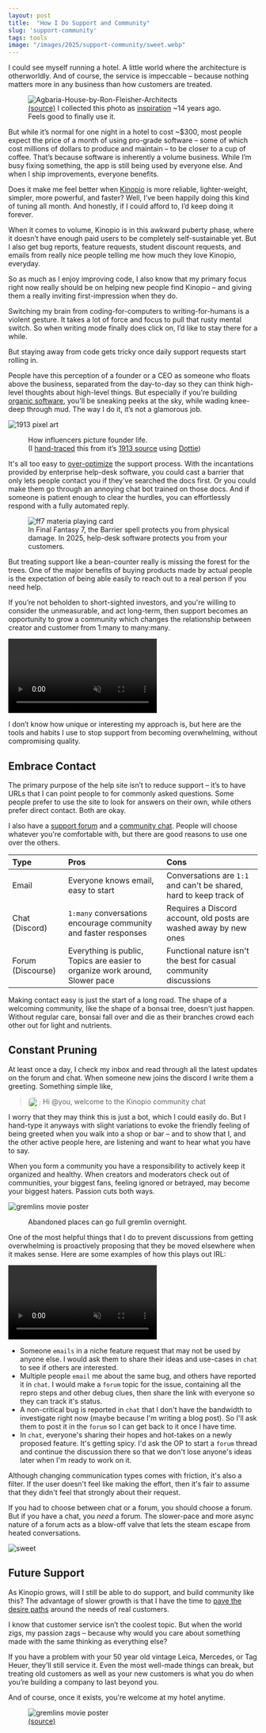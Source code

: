 ```yaml
---
layout: post
title:  "How I Do Support and Community"
slug: 'support-community'
tags: tools
image: "/images/2025/support-community/sweet.webp"
---
```


I could see myself running a hotel. A little world where the architecture is otherworldly. And of course, the service is impeccable – because nothing matters more in any business than how customers are treated.

<figure>
  <img src="/images/2025/support-community/dezeen-Agbaria-House-by-Ron-Fleisher-Architects-01.jpeg" class="" alt="Agbaria-House-by-Ron-Fleisher-Architects">
  <figcaption>
    <a href="http://www.ronfleisher.co.il/index.php/portfolios/agbaria-house">(source)</a>
    <span>
      I collected this photo as
    </span>
    <a href="https://pketh.org/decade-of-inspiration.html">inspiration</a>
    <span>
      ~14 years ago. Feels good to finally use it.
    </span>
  </figcaption>
</figure>


But while it’s normal for one night in a hotel to cost ~$300, most people expect the price of a month of using pro-grade software – some of which cost millions of dollars to produce and maintain – to be closer to a cup of coffee. That’s because software is inherently a volume business. While I’m busy fixing something, the app is still being used by everyone else. And when I ship improvements, everyone benefits.

Does it make me feel better when [Kinopio](https://kinopio.club) is more reliable, lighter-weight, simpler, more powerful, and faster? Well, I’ve been happily doing this kind of tuning all month. And honestly, if I could afford to, I’d keep doing it forever.

When it comes to volume, Kinopio is in this awkward puberty phase, where it doesn’t have enough paid users to be completely self-sustainable yet. But I also get bug reports, feature requests, student discount requests, and emails from really nice people telling me how much they love Kinopio, everyday.

So as much as I enjoy improving code, I also know that my primary focus right now really should be on helping new people find Kinopio – and giving them a really inviting first-impression when they do.

Switching my brain from coding-for-computers to writing-for-humans is a violent gesture. It takes a lot of force and focus to pull that rusty mental switch. So when writing mode finally does click on, I’d like to stay there for a while.

But staying away from code gets tricky once daily support requests start rolling in.

People have this perception of a founder or a CEO as someone who floats above the business, separated from the day-to-day so they can think high-level thoughts about high-level things. But especially if you’re building [organic software](https://pketh.org/organic-software.html), you'll be sneaking peeks at the sky, while wading knee-deep through mud. The way I do it, it’s not a glamorous job.

<img src="/images/2025/support-community/cross-stitch2.webp" class="no-shadow large" alt="1913 pixel art">

<figure>
  <figcaption>
    <span>
      How influencers picture founder life. <br/>(I
    </span>
    <a href="https://c.im/@pirijan/114893336118105336">hand-traced</a>
    <span>
      this from it’s
    </span>
    <a href="https://www.antiquepatternlibrary.org/html/warm/C-TT008-008.htm">1913 source</a>
    <span>
      using
    </span>
    <a href="https://c.im/@gingerbeardman@mastodon.gamedev.place/114778654824999491">Dottie</a>)
  </figcaption>
</figure>

It's all too easy to [over-optimize](https://jakobgreenfeld.com/anti-optimization/) the support process. With the incantations provided by enterprise help-desk software, you could cast a barrier that only lets people contact you if they’ve searched the docs first. Or you could make them go through an annoying chat bot trained on those docs. And if someone is patient enough to clear the hurdles, you can effortlessly respond with a fully automated reply.

<figure>
  <img src="/images/2025/support-community/s-l1600.webp" class="" alt="ff7 materia playing card">
  <figcaption>
    In Final Fantasy 7, the Barrier spell protects you from physical damage. In 2025, help-desk software protects you from your customers.
  </figcaption>
</figure>

But treating support like a bean-counter really is missing the forest for the trees. One of the major benefits of buying products made by actual people is the expectation of being able easily to reach out to a real person if you need help.

If you’re not beholden to short-sighted investors, and you're willing to consider the unmeasurable, and act long-term, then support becomes an opportunity to grow a community which changes the relationship between creator and customer from 1:many to many:many.

<p>
  <video autoplay loop muted playsinline class=" no-shadow">
    <source src="/images/2025/support-community/vid-before-after.mp4">
  </video>
</p>

I don’t know how unique or interesting my approach is, but here are the tools and habits I use to stop support from becoming overwhelming, without compromising quality.

## Embrace Contact

The primary purpose of the help site isn’t to reduce support – it’s to have URLs that I can point people to for commonly asked questions. Some people prefer to use the site to look for answers on their own, while others prefer direct contact. Both are okay.

I also have a [support forum](https://kinopio.club/forum) and a [community chat](https://kinopio.club/discord). People will choose whatever you're comfortable with, but there are good reasons to use one over the others.

| Type | Pros | Cons |
|:--|:--|:--|
| Email | Everyone knows email, easy to start | Conversations are `1:1` and can't be shared, hard to keep track of |
| Chat (Discord) | `1:many` conversations encourage community and faster responses | Requires a Discord account, old posts are washed away by new ones |
| Forum (Discourse) | Everything is public, Topics are easier to organize work around, Slower pace | Functional nature isn't the best for casual community discussions |

Making contact easy is just the start of a long road. The shape of a welcoming community, like the shape of a bonsai tree, doesn't just happen. Without regular care, bonsai fall over and die as their branches crowd each other out for light and nutrients.

## Constant Pruning

At least once a day, I check my inbox and read through all the latest updates on the forum and chat. When someone new joins the discord I write them a greeting. Something simple like,

> <img src="/images/2025/support-community/avatar.png" width="24" height="24" class="no-shadow" style="vertical-align: middle; margin-right: 6px; border-radius: 10px; float: left">  Hi @you, welcome to the Kinopio community chat


I worry that they may think this is just a bot, which I could easily do. But I hand-type it anyways with slight variations to evoke the friendly feeling of being greeted when you walk into a shop or bar – and to show that I, and the other active people here, are listening and want to hear what you have to say.

When you form a community you have a responsibility to actively keep it organized and healthy. When creators and moderators check out of communities, your biggest fans, feeling ignored or betrayed, may become your biggest haters. Passion cuts both ways.

<img src="/images/2025/support-community/Gremlins-Movie-Promo-Book---Japanese-Edition.webp" class="" alt="gremlins movie poster" />
<figure>
  <figcaption>
    Abandoned places can go full gremlin overnight.
  </figcaption>
</figure>

One of the most helpful things that I do to prevent discussions from getting overwhelming is proactively proposing that they be moved elsewhere when it makes sense. Here are some examples of how this plays out IRL:


<p>
  <video autoplay loop muted playsinline class=" no-shadow">
    <source src="/images/2025/support-community/mediums.mp4">
  </video>
</p>


- Someone `emails` in a niche feature request that may not be used by anyone else. I would ask them to share their ideas and use-cases in `chat` to see if others are interested.
- Multiple people `email` me about the same bug, and others have reported it in `chat`. I would make a `forum` topic for the issue, containing all the repro steps and other debug clues, then share the link with everyone so they can track it's status.
- A non-critical bug is reported in `chat` that I don't have the bandwidth to investigate right now (maybe because I'm writing a blog post). So I'll ask them to post it in the `forum` so I can get back to it once I have time.
- In `chat`, everyone's sharing their hopes and hot-takes on a newly proposed feature. It's getting spicy. I'd ask the OP to start a `forum` thread and continue the discussion there so that we don't lose anyone's ideas later when I'm ready to work on it.

Although changing communication types comes with friction, it's also a filter. If the user doesn't feel like making the effort, then it's fair to assume that they didn't feel that strongly about their request.

If you had to choose between chat or a forum, you should choose a forum. But if you have a chat, you *need* a forum. The slower-pace and more async nature of a forum acts as a blow-off valve that lets the steam escape from heated conversations.

<img src="/images/2025/support-community/sweet.webp" class="" alt="sweet" />

## Future Support

As Kinopio grows, will I still be able to do support, and build community like this? The advantage of slower growth is that I have the time to [pave the desire paths](https://99percentinvisible.org/article/least-resistance-desire-paths-can-lead-better-design) around the needs of real customers.

I know that customer service isn’t the coolest topic. But when the world zigs, my passion zags – because why would you care about something made with the same thinking as everything else?

If you have a problem with your 50 year old vintage Leica, Mercedes, or Tag Heuer, they’ll still service it. Even the most well-made things can break, but treating old customers as well as your new customers is what you do when you’re building a company to last beyond you.

And of course, once it exists, you're welcome at my hotel anytime.

<figure>
  <img src="/images/2025/support-community/icon-street.webp" class="no-shadow" alt="gremlins movie poster" />
  <figcaption>
    <a href="https://mercerhotel.com/">(source)</a>
  </figcaption>
</figure>
